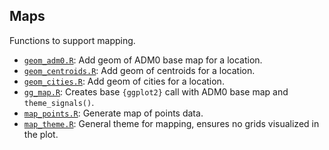 ## Maps

Functions to support mapping.

- [`geom_adm0.R`](geom_adm0.R): Add geom of ADM0 base map for a location.
- [`geom_centroids.R`](geom_centroids.R): Add geom of centroids for a location.
- [`geom_cities.R`](geom_cities.R): Add geom of cities for a location.
- [`gg_map.R`](gg_map.R): Creates base `{ggplot2}` call with ADM0 base map and
`theme_signals()`.
- [`map_points.R`](map_points.R): Generate map of points data.
- [`map_theme.R`](map_theme.R): General theme for mapping, ensures no grids
visualized in the plot.
